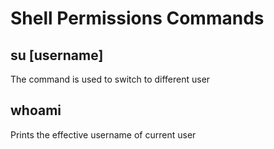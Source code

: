 # Shell Permissions Commands
## su [username]
   The command is used to switch to different user
## whoami
   Prints the effective username of current user

